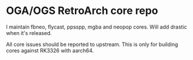 # OGA/OGS RetroArch core repo

I maintain fbneo, flycast, ppsspp, mgba and neopop cores. Will add drastic when it's released.

All core issues should be reported to upstream. This is only for building cores against RK3326 with aarch64.
